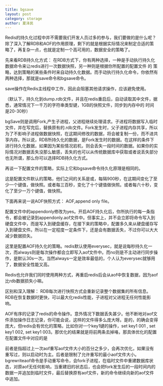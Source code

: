 ```yaml
---
title: bgsave
layout: post
category: storage
author: 夏泽民
---
```

Redis的持久化过程中并不需要我们开发人员过多的参与，我们要做的是什么呢？除了深入了解RDB和AOF的作用原理，剩下的就是根据实际情况来制定合适的策略了，再复杂一点，也就是定制一个高可用的，数据安全的策略了。

<!-- more -->
先来看RDB持久化方式：
在RDB方式下，你有两种选择，一种是手动执行持久化数据命令来让redis进行一次数据快照，另一种则是根据你所配置的配置文件 的 策略，达到策略的某些条件时来自动持久化数据。而手动执行持久化命令，你依然有两种选择，那就是save命令和bgsave命令。

save操作在Redis主线程中工作，因此会阻塞其他请求操作，应该避免使用。



（默认下，持久化到dump.rdb文件，并且在redis重启后，自动读取其中文件，据悉，通常情况下一千万的字符串类型键，1GB的快照文件，同步到内存中的 时间是20-30秒）

bgSave则是调用Fork,产生子进程，父进程继续处理请求。子进程将数据写入临时文件，并在写完后，替换原有的.rdb文件。Fork发生时，父子进程内存共享，所以为了不影响子进程做数据快照，在这期间修改的数据，将会被复制一份，而不进共享内存。所以说，RDB所持久化的数据，是Fork发生时的数据。在这样的条件下进行持久化数据，如果因为某些情况宕机，则会丢失一段时间的数据。如果你的实际情况对数据丢失没那么敏感，丢失的也可以从传统数据库中获取或者说丢失部分也无所谓，那么你可以选择RDB持久化方式。

再谈一下配置文件的策略，实际上它和bgsave命令持久化原理是相同的。



这是配置文件默认的策略，他们之间的关系是或，每隔900秒，在这期间变化了至少一个键值，做快照。或者每三百秒，变化了十个键值做快照。或者每六十秒，变化了至少一万个键值，做快照。

下面再来说一说AOF快照方式：
AOF,append only file。



配置文件中的appendonly修改为yes。开启AOF持久化后，你所执行的每一条指令，都会被记录到appendonly.aof文件中。但事实上，并不会立即将命令写入到硬盘文件中，而是写入到硬盘缓存，在接下来的策略中，配置多久来从硬盘缓存写入到硬盘文件。所以在一定程度一定条件下，还是会有数据丢失，不过你可以大大减少数据损失。



这里是配置AOF持久化的策略。redis默认使用everysec，就是说每秒持久化一次，而always则是每次操作都会立即写入aof文件中。而no则是不主动进行同步操作，是默认30s一次。当然always一定是效率最低的，个人认为everysec就够用了，数据安全性能又高。

Redis也允许我们同时使用两种方式，再重启redis后会从aof中恢复数据，因为aof比rdb数据损失小嘛。 

区别和深入理解：
RDB每次进行快照方式会重新记录整个数据集的所有信息。RDB在恢复数据时更快，可以最大化redis性能，子进程对父进程无任何性能影响。

AOF有序的记录了redis的命令操作。意外情况下数据丢失甚少。他不断地对aof文件添加操作日志记录，你可能会说，这样的文件得多么庞大呀。是的，的确会变得庞大，但redis会有优化的策略，比如你对一个key1键的操作，set key1 001 ,  set key1 002, set key1 003。那优化的结果就是将前两条去掉咯，那具体优化的配置在配置文件中对应的是 

前者是指超过上一次aof重写aof文件大小的百分之多少，会再次优化，如果没有重写过，则以启动时为主。后者是限制了允许重写的最小aof文件大小。bgrewriteaof命令是手动重写命令，会fork子进程，在临时文件中重建数据库状态，对原aof无任何影响，当重建旧的状态后，也会把fork发生后的一段时间内的数据一并追加到临时文件，最后替换原有aof文件，新的命令继续向新的aof文件中追加。

